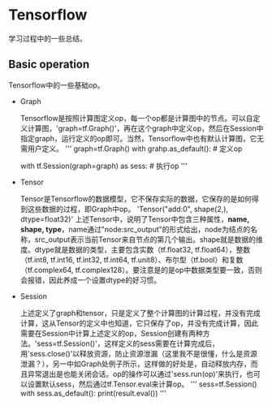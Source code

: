 # Tensorflow

学习过程中的一些总结。

## Basic operation

Tensorflow中的一些基础op。

* Graph

   Tensorflow是按照计算图定义op，每一个op都是计算图中的节点。可以自定义计算图，'graph=tf.Graph()'，再在这个graph中定义op，然后在Session中指定graph，运行定义的op即可。当然，Tensorflow中也有默认计算图，它无需用户定义。
   '''
   graph=tf.Graph()
   with grahp.as_default():
       # 定义op
       
   with tf.Session(graph=graph) as sess:
       # 执行op
   '''
   
* Tensor

   Tensor是Tensorflow的数据模型，它不保存实际的数据，它保存的是如何得到这些数据的过程，即Graph中op。
   'Tensor("add:0", shape(2,), dtype=float32)'
   上述Tensor中，说明了Tensor中包含三种属性，**name, shape, type**，name通过"node:src_output"的形式给出，node为结点的名称，src_output表示当前Tensor来自节点的第几个输出。shape就是数据的维度。dtype就是数据的类型，主要包含实数（tf.float32, tf.float64），整数（tf.int8, tf.int16, tf.int32, tf.int64, tf.unit8）、布尔型（tf.bool）和复数（tf.complex64, tf.complex128）。要注意是的是op中数据类型要一致，否则会报错，因此养成一个设置dtype的好习惯。
   
* Session

   上述定义了graph和tensor，只是定义了整个计算图的计算过程，并没有完成计算，这从Tensor的定义中也知道，它只保存了op，并没有完成计算，因此需要在Session中计算上述定义的op，Session创建有两种方法。'sess=tf.Session()'，这样定义的sess需要在计算完成后，用'sess.close()'以释放资源，防止资源泄漏（这里我不是很懂，什么是资源泄漏？），另一中如Graph处例子所示，这样做的好处是，自动释放内存，而且异常退出是也能关闭会话。op的操作可以通过'sess.run(op)'来执行，也可以设置默认sess，然后通过tf.Tensor.eval来计算op。
   '''
   sess=tf.Session()
   with sess.as_default():
       print(result.eval())
   '''

